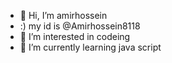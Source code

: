 - 👋 Hi, I’m amirhossein
- :) my id is @Amirhossein8118
- 👀 I’m interested in codeing
- 🌱 I’m currently learning java script

